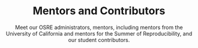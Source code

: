 ---
widget: people
headless: true
active: true
weight: 80
title: Mentors and Contributors
subtitle: >-
  Meet our OSRE administrators, mentors, including mentors from the University of California and mentors for the Summer of Reproducibility, and our student contributors.
content:
  user_groups:
    - Administration
    - University of California Mentors
    - Summer of Reproducibility Mentors
    - 2023 Contributors
design:
  columns: '2'
  show_social: false
  show_interests: false
  background: {}
advanced:
  css_style: ''
  css_class: ''
---